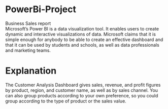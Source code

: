 # PowerBi-Project
Business Sales report <br>
Microsoft’s Power BI is a data visualization tool. It enables users to create dynamic and interactive visualizations of data. Microsoft claims that it is simple enough for anybody to be able to create an effective dashboard and that it can be used by students and schools, as well as data professionals and marketing teams.

# Explanation
The Customer Analysis Dashboard gives sales, revenue, and profit figures by product, region, and customer name, as well as by sales channel. You can also group products according to your own preference, so you could group according to the type of product or the sales value.
